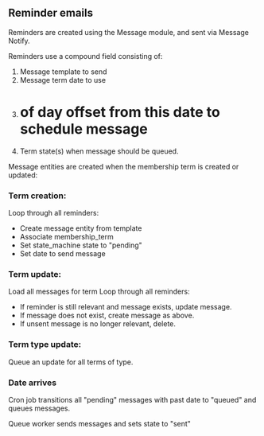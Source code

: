 

## Reminder emails

Reminders are created using the Message module, and sent via Message Notify.

Reminders use a compound field consisting of:

1. Message template to send
2. Message term date to use
3. # of day offset from this date to schedule message
4. Term state(s) when message should be queued.

Message entities are created when the membership term is created or updated:

### Term creation:

Loop through all reminders:
  - Create message entity from template
  - Associate membership_term
  - Set state_machine state to "pending"
  - Set date to send message

### Term update:

Load all messages for term
Loop through all reminders:
  - If reminder is still relevant and message exists, update message.
  - If message does not exist, create message as above.
  - If unsent message is no longer relevant, delete.

### Term type update:

Queue an update for all terms of type.

### Date arrives

Cron job transitions all "pending" messages with past date to "queued" and queues messages.

Queue worker sends messages and sets state to "sent"